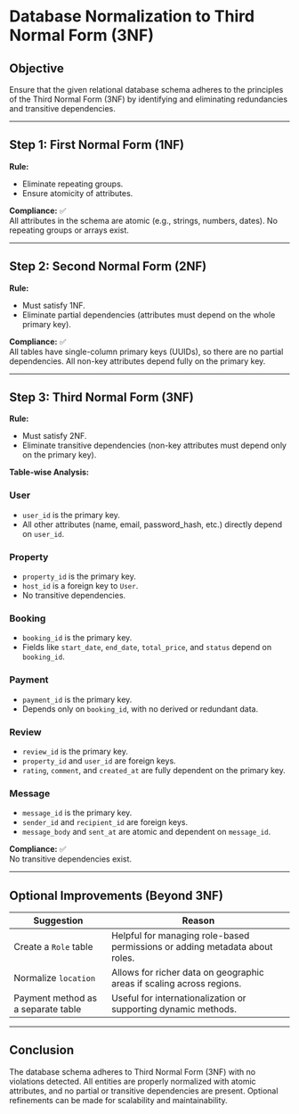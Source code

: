 # Database Normalization to Third Normal Form (3NF)

## Objective
Ensure that the given relational database schema adheres to the principles of the Third Normal Form (3NF) by identifying and eliminating redundancies and transitive dependencies.

---

## Step 1: First Normal Form (1NF)

**Rule:** 
- Eliminate repeating groups.
- Ensure atomicity of attributes.

**Compliance:** ✅  
All attributes in the schema are atomic (e.g., strings, numbers, dates). No repeating groups or arrays exist.

---

## Step 2: Second Normal Form (2NF)

**Rule:** 
- Must satisfy 1NF.
- Eliminate partial dependencies (attributes must depend on the whole primary key).

**Compliance:** ✅  
All tables have single-column primary keys (UUIDs), so there are no partial dependencies. All non-key attributes depend fully on the primary key.

---

## Step 3: Third Normal Form (3NF)

**Rule:** 
- Must satisfy 2NF.
- Eliminate transitive dependencies (non-key attributes must depend only on the primary key).

**Table-wise Analysis:**

### User
- `user_id` is the primary key.
- All other attributes (name, email, password_hash, etc.) directly depend on `user_id`.

### Property
- `property_id` is the primary key.
- `host_id` is a foreign key to `User`.
- No transitive dependencies.

### Booking
- `booking_id` is the primary key.
- Fields like `start_date`, `end_date`, `total_price`, and `status` depend on `booking_id`.

### Payment
- `payment_id` is the primary key.
- Depends only on `booking_id`, with no derived or redundant data.

### Review
- `review_id` is the primary key.
- `property_id` and `user_id` are foreign keys.
- `rating`, `comment`, and `created_at` are fully dependent on the primary key.

### Message
- `message_id` is the primary key.
- `sender_id` and `recipient_id` are foreign keys.
- `message_body` and `sent_at` are atomic and dependent on `message_id`.

**Compliance:** ✅  
No transitive dependencies exist.

---

## Optional Improvements (Beyond 3NF)

| Suggestion | Reason |
|-----------|--------|
| Create a `Role` table | Helpful for managing role-based permissions or adding metadata about roles. |
| Normalize `location` | Allows for richer data on geographic areas if scaling across regions. |
| Payment method as a separate table | Useful for internationalization or supporting dynamic methods. |

---

## Conclusion

The database schema adheres to Third Normal Form (3NF) with no violations detected. All entities are properly normalized with atomic attributes, and no partial or transitive dependencies are present. Optional refinements can be made for scalability and maintainability.
